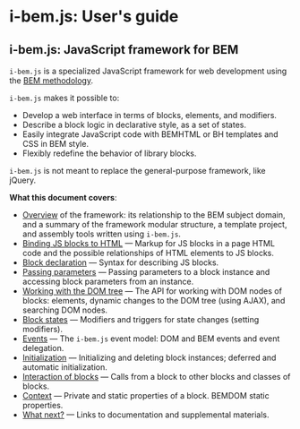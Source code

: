 # i-bem.js: User's guide

## i-bem.js: JavaScript framework for BEM

`i-bem.js` is a specialized JavaScript framework for web development using the [BEM methodology](https://en.bem.info/method/).

`i-bem.js` makes it possible to:

* Develop a web interface in terms of blocks, elements, and modifiers.
* Describe a block logic in declarative style, as a set of states.
* Easily integrate JavaScript code with BEMHTML or BH templates and CSS in BEM style.
* Flexibly redefine the behavior of library blocks.

`i-bem.js` is not meant to replace the general-purpose framework, like jQuery.

**What this document covers**:

* [Overview](./i-bem-js-common.en.md) of the framework: its relationship to the BEM subject domain, and a summary of the framework modular structure, a template project, and assembly tools written using `i-bem.js`.
* [Binding JS blocks to HTML](./i-bem-js-html-binding.en.md) — Markup for JS blocks in a page HTML code and the possible relationships of HTML elements to JS blocks.
* [Block declaration](./i-bem-js-decl.en.md) — Syntax for describing JS blocks.
* [Passing parameters](./i-bem-js-params.en.md) — Passing parameters to a block instance and accessing block parameters from an instance.
* [Working with the DOM tree](./i-bem-js-dom.en.md) — The API for working with DOM nodes of blocks: elements, dynamic changes to the DOM tree (using AJAX), and searching DOM nodes.
* [Block states](./i-bem-js-states.en.md) — Modifiers and triggers for state changes (setting modifiers).
* [Events](./i-bem-js-events.en.md) — The `i-bem.js` event model: DOM and BEM events and event delegation.
* [Initialization](./i-bem-js-init.en.md) — Initializing and deleting block instances; deferred and automatic initialization.
* [Interaction of blocks](./i-bem-js-interact.en.md) — Calls from a block to other blocks and classes of blocks.
* [Context](./i-bem-js-context.en.md) — Private and static properties of a block. BEMDOM static properties.
* [What next?](./i-bem-js-extras.en.md) — Links to documentation and supplemental materials.
